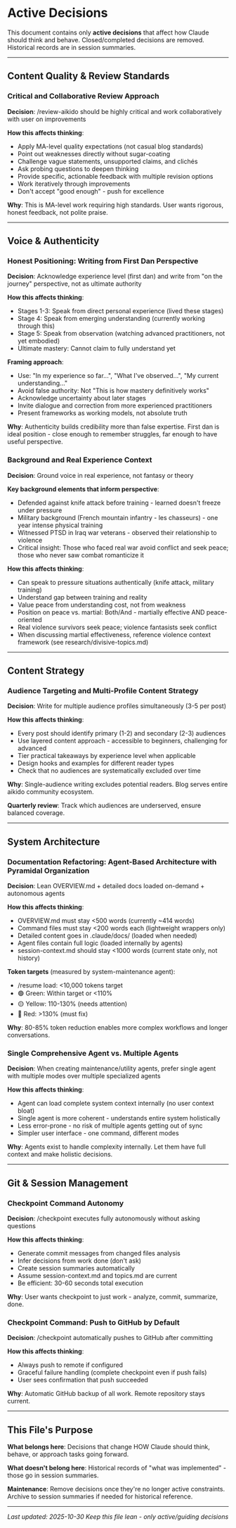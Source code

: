 # Active Decisions

This document contains only **active decisions** that affect how Claude should think and behave. Closed/completed decisions are removed. Historical records are in session summaries.

---

## Content Quality & Review Standards

### Critical and Collaborative Review Approach
**Decision**: /review-aikido should be highly critical and work collaboratively with user on improvements

**How this affects thinking**:
- Apply MA-level quality expectations (not casual blog standards)
- Point out weaknesses directly without sugar-coating
- Challenge vague statements, unsupported claims, and clichés
- Ask probing questions to deepen thinking
- Provide specific, actionable feedback with multiple revision options
- Work iteratively through improvements
- Don't accept "good enough" - push for excellence

**Why**: This is MA-level work requiring high standards. User wants rigorous, honest feedback, not polite praise.

---

## Voice & Authenticity

### Honest Positioning: Writing from First Dan Perspective
**Decision**: Acknowledge experience level (first dan) and write from "on the journey" perspective, not as ultimate authority

**How this affects thinking**:
- Stages 1-3: Speak from direct personal experience (lived these stages)
- Stage 4: Speak from emerging understanding (currently working through this)
- Stage 5: Speak from observation (watching advanced practitioners, not yet embodied)
- Ultimate mastery: Cannot claim to fully understand yet

**Framing approach**:
- Use: "In my experience so far...", "What I've observed...", "My current understanding..."
- Avoid false authority: Not "This is how mastery definitively works"
- Acknowledge uncertainty about later stages
- Invite dialogue and correction from more experienced practitioners
- Present frameworks as working models, not absolute truth

**Why**: Authenticity builds credibility more than false expertise. First dan is ideal position - close enough to remember struggles, far enough to have useful perspective.

### Background and Real Experience Context
**Decision**: Ground voice in real experience, not fantasy or theory

**Key background elements that inform perspective**:
- Defended against knife attack before training - learned doesn't freeze under pressure
- Military background (French mountain infantry - les chasseurs) - one year intense physical training
- Witnessed PTSD in Iraq war veterans - observed their relationship to violence
- Critical insight: Those who faced real war avoid conflict and seek peace; those who never saw combat romanticize it

**How this affects thinking**:
- Can speak to pressure situations authentically (knife attack, military training)
- Understand gap between training and reality
- Value peace from understanding cost, not from weakness
- Position on peace vs. martial: Both/And - martially effective AND peace-oriented
- Real violence survivors seek peace; violence fantasists seek conflict
- When discussing martial effectiveness, reference violence context framework (see research/divisive-topics.md)

---

## Content Strategy

### Audience Targeting and Multi-Profile Content Strategy
**Decision**: Write for multiple audience profiles simultaneously (3-5 per post)

**How this affects thinking**:
- Every post should identify primary (1-2) and secondary (2-3) audiences
- Use layered content approach - accessible to beginners, challenging for advanced
- Tier practical takeaways by experience level when applicable
- Design hooks and examples for different reader types
- Check that no audiences are systematically excluded over time

**Why**: Single-audience writing excludes potential readers. Blog serves entire aikido community ecosystem.

**Quarterly review**: Track which audiences are underserved, ensure balanced coverage.

---

## System Architecture

### Documentation Refactoring: Agent-Based Architecture with Pyramidal Organization
**Decision**: Lean OVERVIEW.md + detailed docs loaded on-demand + autonomous agents

**How this affects thinking**:
- OVERVIEW.md must stay <500 words (currently ~414 words)
- Command files must stay <200 words each (lightweight wrappers only)
- Detailed content goes in .claude/docs/ (loaded when needed)
- Agent files contain full logic (loaded internally by agents)
- session-context.md should stay <1000 words (current state only, not history)

**Token targets** (measured by system-maintenance agent):
- /resume load: <10,000 tokens target
- 🟢 Green: Within target or <110%
- 🟡 Yellow: 110-130% (needs attention)
- 🔴 Red: >130% (must fix)

**Why**: 80-85% token reduction enables more complex workflows and longer conversations.

### Single Comprehensive Agent vs. Multiple Agents
**Decision**: When creating maintenance/utility agents, prefer single agent with multiple modes over multiple specialized agents

**How this affects thinking**:
- Agent can load complete system context internally (no user context bloat)
- Single agent is more coherent - understands entire system holistically
- Less error-prone - no risk of multiple agents getting out of sync
- Simpler user interface - one command, different modes

**Why**: Agents exist to handle complexity internally. Let them have full context and make holistic decisions.

---

## Git & Session Management

### Checkpoint Command Autonomy
**Decision**: /checkpoint executes fully autonomously without asking questions

**How this affects thinking**:
- Generate commit messages from changed files analysis
- Infer decisions from work done (don't ask)
- Create session summaries automatically
- Assume session-context.md and topics.md are current
- Be efficient: 30-60 seconds total execution

**Why**: User wants checkpoint to just work - analyze, commit, summarize, done.

### Checkpoint Command: Push to GitHub by Default
**Decision**: /checkpoint automatically pushes to GitHub after committing

**How this affects thinking**:
- Always push to remote if configured
- Graceful failure handling (complete checkpoint even if push fails)
- User sees confirmation that push succeeded

**Why**: Automatic GitHub backup of all work. Remote repository stays current.

---

## This File's Purpose

**What belongs here**: Decisions that change HOW Claude should think, behave, or approach tasks going forward.

**What doesn't belong here**: Historical records of "what was implemented" - those go in session summaries.

**Maintenance**: Remove decisions once they're no longer active constraints. Archive to session summaries if needed for historical reference.

---

*Last updated: 2025-10-30*
*Keep this file lean - only active/guiding decisions*
